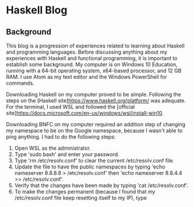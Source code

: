 # Haskell Blog

## Background
This blog is a progression of experiences related to learning about Haskell and programming languages. Before discussing anything about my experiences with Haskell and functional programming, it is important to establish some background. My computer is on Windows 10 Education, running with a 64-bit operating system, x64-based processor, and 12 GB RAM. I use Atom as my text editor and the Windows PowerShell for commands.

Downloading Haskell on my computer proved to be simple. Following the steps on the [Haskell site]https://www.haskell.org/platform/ was adequate. For the terminal, I used WSL and followed the [official site]https://docs.microsoft.com/en-us/windows/wsl/install-win10.

Downloading BNFC on my computer required an addition step of changing my namespace to be on the Google namespace, because I wasn't able to ping anything. I had to do the following steps:
1. Open WSL as the administrator. 
2. Type 'sudo bash' and enter your password.
3. Type 'rm /etc/resolv.conf' to clear the current /etc/resolv.conf file.
4. Update the file to have the public namespaces by typing 'echo nameserver 8.8.8.8 > /etc/resolv.conf' then 'echo nameserver 8.8.4.4 >> /etc/resolv.conf'.
5. Verify that the changes have been made by typing 'cat /etc/resolv.conf'.
6. To make the changes permanent (because I found that my /etc/resolv.conf file keep resetting itself to my IP), type 

